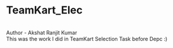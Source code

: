 # TeamKart_Elec
<br>
Author - Akshat Ranjit Kumar 
<br>
This was the work I did in TeamKart Selection Task before Depc :)